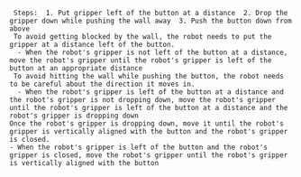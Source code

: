 
     Steps:  1. Put gripper left of the button at a distance  2. Drop the gripper down while pushing the wall away  3. Push the button down from above
     To avoid getting blocked by the wall, the robot needs to put the gripper at a distance left of the button.
      - When the robot's gripper is not left of the button at a distance, move the robot's gripper until the robot's gripper is left of the button at an appropriate distance
     To avoid hitting the wall while pushing the button, the robot needs to be careful about the direction it moves in.
      - When the robot's gripper is left of the button at a distance and the robot's gripper is not dropping down, move the robot's gripper until the robot's gripper is left of the button at a distance and the robot's gripper is dropping down
    Once the robot's gripper is dropping down, move it until the robot's gripper is vertically aligned with the button and the robot's gripper is closed.
    - When the robot's gripper is left of the button and the robot's gripper is closed, move the robot's gripper until the robot's gripper is vertically aligned with the button